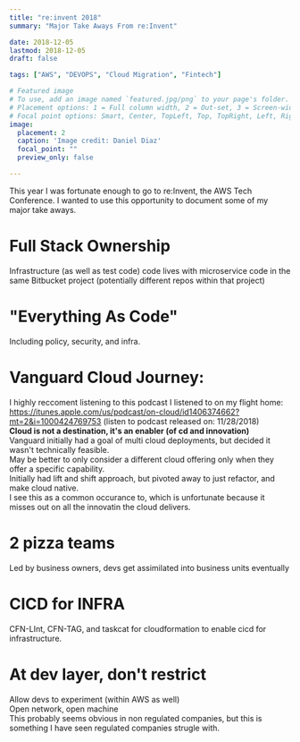 ```yaml
---
title: "re:invent 2018"
summary: "Major Take Aways From re:Invent"

date: 2018-12-05
lastmod: 2018-12-05
draft: false

tags: ["AWS", "DEVOPS", "Cloud Migration", "Fintech"]

# Featured image
# To use, add an image named `featured.jpg/png` to your page's folder.
# Placement options: 1 = Full column width, 2 = Out-set, 3 = Screen-width
# Focal point options: Smart, Center, TopLeft, Top, TopRight, Left, Right, BottomLeft, Bottom, BottomRight
image:
  placement: 2
  caption: 'Image credit: Daniel Diaz'
  focal_point: ""
  preview_only: false

---
```


This year I was fortunate enough to go to re:Invent, the AWS Tech Conference. 
I wanted to use this opportunity to document some of my major take aways.

# Full Stack Ownership
Infrastructure (as well as test code) code lives with microservice code in the same Bitbucket project (potentially different repos within that project)

# "Everything As Code"
Including policy, security, and infra.
    
# Vanguard Cloud Journey: 
I highly reccoment listening to this podcast I listened to on my flight home:  
    https://itunes.apple.com/us/podcast/on-cloud/id1406374662?mt=2&i=1000424769753 (listen to podcast released on: 11/28/2018)  
__Cloud is not a destination, it's an enabler (of cd and innovation)__  
Vanguard initially had a goal of multi cloud deployments, but decided it wasn't technically feasible.  
     May be better to only consider a different cloud offering only when they offer a specific capability.  
Initially had lift and shift approach, but pivoted away to just refactor, and make cloud native.  
    I see this as a common occurance to, which is unfortunate because it misses out on all the innovatin the cloud delivers.  
# 2 pizza teams
Led by business owners, devs get assimilated into business units eventually  
# CICD for INFRA
CFN-LInt, CFN-TAG, and taskcat for cloudformation to enable cicd for infrastructure.  
# At dev layer, don't restrict
Allow devs to experiment (within AWS as well)  
Open network, open machine   
This probably seems obvious in non regulated companies, but this is something I have seen regulated companies strugle with.  


